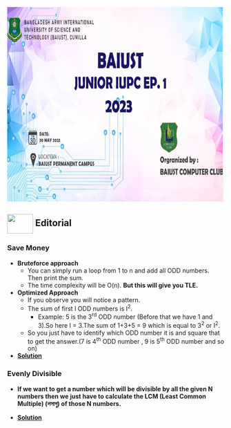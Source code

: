 <img src = "assets/Banner2.PNG" align = "center" width = "800px" height = "450px">

## <img src = "https://cdn.dribbble.com/users/1138721/screenshots/10809828/media/478d32b2e65c8c3194b7f2154e179231.gif" align = "center" width = "60px" height = "45px"> Editorial

### Save Money
- **Bruteforce approach** 
    - You can simply run a loop from 1 to n and add all ODD numbers. Then print the sum.
    - The time complexity will be O(n). **But this will give you TLE.**
- **Optimized Approach**
    - If you observe you will notice a pattern.
    - The sum of first I ODD numbers is I<sup>2</sup>.
        - Example: 5 is the 3<sup>rd</sup> ODD number (Before that we have 1 and 3).So here I = 3.The sum of 1+3+5 = 9 which is equal to 3<sup>2</sup> or I<sup>2</sup>.
    - So you just have to identify which ODD number it is and square that to get the answer.(7 is 4<sup>th</sup> ODD number , 9 is 5<sup>th</sup> ODD number and so on) 
- [**Solution**]()

### Evenly Divisible
- **If we want to get a number which will be divisible by all the given N numbers then we just have to calculate the LCM (Least Common Multiple) (লসাগু) of those N numbers.**

- [**Solution**]()